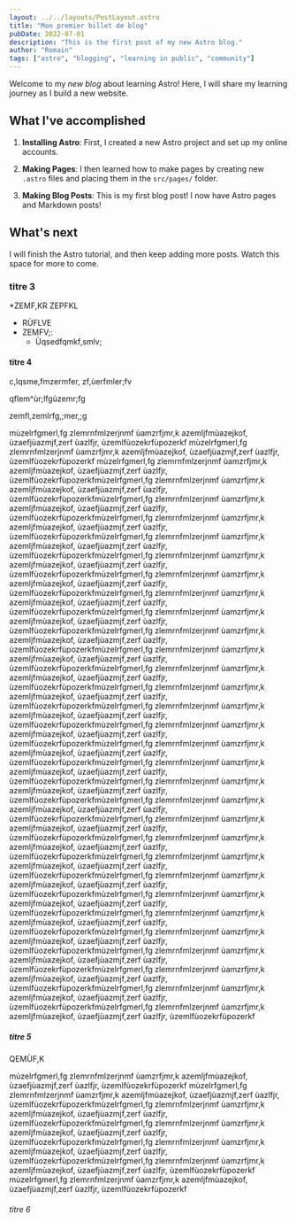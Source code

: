 ```yaml
---
layout: ../../layouts/PostLayout.astro
title: "Mon premier billet de blog"
pubDate: 2022-07-01
description: "This is the first post of my new Astro blog."
author: "Romain"
tags: ["astro", "blogging", "learning in public", "community"]
---
```


Welcome to my _new blog_ about learning Astro! Here, I will share my learning journey as I build a new website.

## What I've accomplished

1. **Installing Astro**: First, I created a new Astro project and set up my online accounts.

2. **Making Pages**: I then learned how to make pages by creating new `.astro` files and placing them in the `src/pages/` folder.

3. **Making Blog Posts**: This is my first blog post! I now have Astro pages and Markdown posts!

## What's next

I will finish the Astro tutorial, and then keep adding more posts. Watch this space for more to come.

### titre 3

\*ZEMF,KR
ZEPFKL

- RÙFLVE
- ZEMFV;:
  - Ùqsedfqmkf,smlv;

#### titre 4

c,lqsme,fmzermfer,
zf,ùerfmler;fv

qflem^ùr;lfgùzemr;fg

zemfl,zemlrfg,;mer,;g

mùzelrfgmerl,fg zlemrnfmlzerjnmf ùamzrfjmr,k azemljfmùazejkof, ùzaefjùazmjf,zerf ùazlfjr, ùzemlfùozekrfùpozerkf mùzelrfgmerl,fg zlemrnfmlzerjnmf ùamzrfjmr,k azemljfmùazejkof, ùzaefjùazmjf,zerf ùazlfjr, ùzemlfùozekrfùpozerkf mùzelrfgmerl,fg zlemrnfmlzerjnmf ùamzrfjmr,k azemljfmùazejkof, ùzaefjùazmjf,zerf ùazlfjr, ùzemlfùozekrfùpozerkfmùzelrfgmerl,fg zlemrnfmlzerjnmf ùamzrfjmr,k azemljfmùazejkof, ùzaefjùazmjf,zerf ùazlfjr, ùzemlfùozekrfùpozerkfmùzelrfgmerl,fg zlemrnfmlzerjnmf ùamzrfjmr,k azemljfmùazejkof, ùzaefjùazmjf,zerf ùazlfjr, ùzemlfùozekrfùpozerkfmùzelrfgmerl,fg zlemrnfmlzerjnmf ùamzrfjmr,k azemljfmùazejkof, ùzaefjùazmjf,zerf ùazlfjr, ùzemlfùozekrfùpozerkfmùzelrfgmerl,fg zlemrnfmlzerjnmf ùamzrfjmr,k azemljfmùazejkof, ùzaefjùazmjf,zerf ùazlfjr, ùzemlfùozekrfùpozerkfmùzelrfgmerl,fg zlemrnfmlzerjnmf ùamzrfjmr,k azemljfmùazejkof, ùzaefjùazmjf,zerf ùazlfjr, ùzemlfùozekrfùpozerkfmùzelrfgmerl,fg zlemrnfmlzerjnmf ùamzrfjmr,k azemljfmùazejkof, ùzaefjùazmjf,zerf ùazlfjr, ùzemlfùozekrfùpozerkfmùzelrfgmerl,fg zlemrnfmlzerjnmf ùamzrfjmr,k azemljfmùazejkof, ùzaefjùazmjf,zerf ùazlfjr, ùzemlfùozekrfùpozerkfmùzelrfgmerl,fg zlemrnfmlzerjnmf ùamzrfjmr,k azemljfmùazejkof, ùzaefjùazmjf,zerf ùazlfjr, ùzemlfùozekrfùpozerkfmùzelrfgmerl,fg zlemrnfmlzerjnmf ùamzrfjmr,k azemljfmùazejkof, ùzaefjùazmjf,zerf ùazlfjr, ùzemlfùozekrfùpozerkfmùzelrfgmerl,fg zlemrnfmlzerjnmf ùamzrfjmr,k azemljfmùazejkof, ùzaefjùazmjf,zerf ùazlfjr, ùzemlfùozekrfùpozerkfmùzelrfgmerl,fg zlemrnfmlzerjnmf ùamzrfjmr,k azemljfmùazejkof, ùzaefjùazmjf,zerf ùazlfjr, ùzemlfùozekrfùpozerkfmùzelrfgmerl,fg zlemrnfmlzerjnmf ùamzrfjmr,k azemljfmùazejkof, ùzaefjùazmjf,zerf ùazlfjr, ùzemlfùozekrfùpozerkfmùzelrfgmerl,fg zlemrnfmlzerjnmf ùamzrfjmr,k azemljfmùazejkof, ùzaefjùazmjf,zerf ùazlfjr, ùzemlfùozekrfùpozerkfmùzelrfgmerl,fg zlemrnfmlzerjnmf ùamzrfjmr,k azemljfmùazejkof, ùzaefjùazmjf,zerf ùazlfjr, ùzemlfùozekrfùpozerkfmùzelrfgmerl,fg zlemrnfmlzerjnmf ùamzrfjmr,k azemljfmùazejkof, ùzaefjùazmjf,zerf ùazlfjr, ùzemlfùozekrfùpozerkfmùzelrfgmerl,fg zlemrnfmlzerjnmf ùamzrfjmr,k azemljfmùazejkof, ùzaefjùazmjf,zerf ùazlfjr, ùzemlfùozekrfùpozerkfmùzelrfgmerl,fg zlemrnfmlzerjnmf ùamzrfjmr,k azemljfmùazejkof, ùzaefjùazmjf,zerf ùazlfjr, ùzemlfùozekrfùpozerkfmùzelrfgmerl,fg zlemrnfmlzerjnmf ùamzrfjmr,k azemljfmùazejkof, ùzaefjùazmjf,zerf ùazlfjr, ùzemlfùozekrfùpozerkfmùzelrfgmerl,fg zlemrnfmlzerjnmf ùamzrfjmr,k azemljfmùazejkof, ùzaefjùazmjf,zerf ùazlfjr, ùzemlfùozekrfùpozerkfmùzelrfgmerl,fg zlemrnfmlzerjnmf ùamzrfjmr,k azemljfmùazejkof, ùzaefjùazmjf,zerf ùazlfjr, ùzemlfùozekrfùpozerkfmùzelrfgmerl,fg zlemrnfmlzerjnmf ùamzrfjmr,k azemljfmùazejkof, ùzaefjùazmjf,zerf ùazlfjr, ùzemlfùozekrfùpozerkfmùzelrfgmerl,fg zlemrnfmlzerjnmf ùamzrfjmr,k azemljfmùazejkof, ùzaefjùazmjf,zerf ùazlfjr, ùzemlfùozekrfùpozerkfmùzelrfgmerl,fg zlemrnfmlzerjnmf ùamzrfjmr,k azemljfmùazejkof, ùzaefjùazmjf,zerf ùazlfjr, ùzemlfùozekrfùpozerkfmùzelrfgmerl,fg zlemrnfmlzerjnmf ùamzrfjmr,k azemljfmùazejkof, ùzaefjùazmjf,zerf ùazlfjr, ùzemlfùozekrfùpozerkfmùzelrfgmerl,fg zlemrnfmlzerjnmf ùamzrfjmr,k azemljfmùazejkof, ùzaefjùazmjf,zerf ùazlfjr, ùzemlfùozekrfùpozerkfmùzelrfgmerl,fg zlemrnfmlzerjnmf ùamzrfjmr,k azemljfmùazejkof, ùzaefjùazmjf,zerf ùazlfjr, ùzemlfùozekrfùpozerkfmùzelrfgmerl,fg zlemrnfmlzerjnmf ùamzrfjmr,k azemljfmùazejkof, ùzaefjùazmjf,zerf ùazlfjr, ùzemlfùozekrfùpozerkfmùzelrfgmerl,fg zlemrnfmlzerjnmf ùamzrfjmr,k azemljfmùazejkof, ùzaefjùazmjf,zerf ùazlfjr, ùzemlfùozekrfùpozerkfmùzelrfgmerl,fg zlemrnfmlzerjnmf ùamzrfjmr,k azemljfmùazejkof, ùzaefjùazmjf,zerf ùazlfjr, ùzemlfùozekrfùpozerkf

##### titre 5

QEMÙF,K

mùzelrfgmerl,fg zlemrnfmlzerjnmf ùamzrfjmr,k azemljfmùazejkof, ùzaefjùazmjf,zerf ùazlfjr, ùzemlfùozekrfùpozerkf
mùzelrfgmerl,fg zlemrnfmlzerjnmf ùamzrfjmr,k azemljfmùazejkof, ùzaefjùazmjf,zerf ùazlfjr, ùzemlfùozekrfùpozerkfmùzelrfgmerl,fg zlemrnfmlzerjnmf ùamzrfjmr,k azemljfmùazejkof, ùzaefjùazmjf,zerf ùazlfjr, ùzemlfùozekrfùpozerkfmùzelrfgmerl,fg zlemrnfmlzerjnmf ùamzrfjmr,k azemljfmùazejkof, ùzaefjùazmjf,zerf ùazlfjr, ùzemlfùozekrfùpozerkfmùzelrfgmerl,fg zlemrnfmlzerjnmf ùamzrfjmr,k azemljfmùazejkof, ùzaefjùazmjf,zerf ùazlfjr, ùzemlfùozekrfùpozerkfmùzelrfgmerl,fg zlemrnfmlzerjnmf ùamzrfjmr,k azemljfmùazejkof, ùzaefjùazmjf,zerf ùazlfjr, ùzemlfùozekrfùpozerkf
mùzelrfgmerl,fg zlemrnfmlzerjnmf ùamzrfjmr,k azemljfmùazejkof, ùzaefjùazmjf,zerf ùazlfjr, ùzemlfùozekrfùpozerkf

###### titre 6
